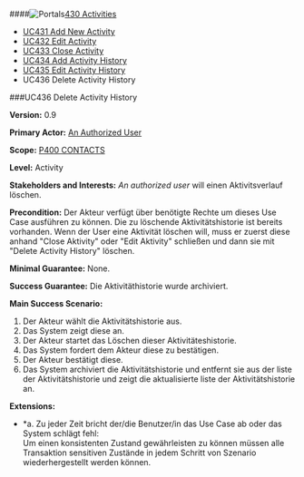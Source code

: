 ####![Portals](https://raw.github.com/massiveart/sulu-docs/master/use-cases/images/package-contacts.png)[430 Activities](https://github.com/massiveart/sulu-docs/tree/master/use-cases/p400/p430 "430 Activities")

* [UC431 Add New Activity](https://github.com/massiveart/sulu-docs/tree/master/use-cases/p400/p430/UC431.md "UC431 Add New Activity")
* [UC432 Edit Activity](https://github.com/massiveart/sulu-docs/tree/master/use-cases/p400/p430/UC432.md "UC432 Edit Activity")
* [UC433 Close Activity](https://github.com/massiveart/sulu-docs/tree/master/use-cases/p400/p434/UC433.md "UC433 Close Activity")
* [UC434 Add Activity History](https://github.com/massiveart/sulu-docs/tree/master/use-cases/p400/p430/UC434.md "UC434 Add Activity History")
* [UC435 Edit Activity History](https://github.com/massiveart/sulu-docs/tree/master/use-cases/p400/p430/UC435.md "UC435 Edit Activity History")
* UC436 Delete Activity History

###UC436 Delete Activity History

**Version:** 0.9
 
**Primary Actor:** [An Authorized User](https://github.com/massiveart/sulu-docs/tree/master/use-cases/actors.md "Actors") 

**Scope:** [P400 CONTACTS](https://github.com/massiveart/sulu-docs/tree/master/use-cases/p400-contacts "400 CONTACTS")

**Level:** Activity

**Stakeholders and Interests:** *An authorized user* will einen Aktivitsverlauf löschen.
 
**Precondition:** Der Akteur verfügt über benötigte Rechte um dieses Use Case ausführen zu können. Die zu löschende Aktivitätshistorie ist bereits vorhanden. Wenn der User eine Aktivität löschen will, muss er zuerst diese anhand "Close Aktivity" oder "Edit Aktivity" schließen und dann sie mit "Delete Activity History" löschen.

**Minimal Guarantee:** None.

**Success Guarantee:** Die Aktivitäthistorie wurde archiviert.

**Main Success Scenario:** 

1. Der Akteur wählt die Aktivitätshistorie aus.
2. Das System zeigt diese an.
3. Der Akteur startet das Löschen dieser Aktivitäteshistorie.
4. Das System fordert dem Akteur diese zu bestätigen.
5. Der Akteur bestätigt diese.
6. Das System archiviert die Aktivitätshistorie und entfernt sie aus der liste der Aktivitätshistorie und zeigt die aktualisierte liste der Aktivitätshistorie an.

**Extensions:**
* *a. Zu jeder Zeit bricht der/die Benutzer/in das Use Case ab oder das System schlägt fehl:	
Um einen konsistenten Zustand gewährleisten zu können müssen alle Transaktion sensitiven Zustände in jedem Schritt von Szenario wiederhergestellt werden können.